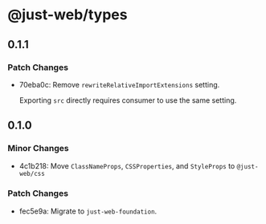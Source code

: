 # @just-web/types

## 0.1.1

### Patch Changes

- 70eba0c: Remove `rewriteRelativeImportExtensions` setting.

  Exporting `src` directly requires consumer to use the same setting.

## 0.1.0

### Minor Changes

- 4c1b218: Move `ClassNameProps`, `CSSProperties`, and `StyleProps` to `@just-web/css`

### Patch Changes

- fec5e9a: Migrate to `just-web-foundation`.

